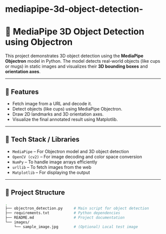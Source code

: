 # mediapipe-3d-object-detection-

# 🧠 MediaPipe 3D Object Detection using Objectron

This project demonstrates 3D object detection using the **MediaPipe Objectron** model in Python. The model detects real-world objects (like cups or mugs) in static images and visualizes their **3D bounding boxes** and **orientation axes**.

---

## 📌 Features

- Fetch image from a URL and decode it.
- Detect objects (like cups) using MediaPipe Objectron.
- Draw 2D landmarks and 3D orientation axes.
- Visualize the final annotated result using Matplotlib.

---

## 🔧 Tech Stack / Libraries

- `MediaPipe` – For Objectron model and 3D object detection
- `OpenCV (cv2)` – For image decoding and color space conversion
- `NumPy` – To handle image arrays efficiently
- `urllib` – To fetch images from the web
- `Matplotlib` – For displaying the output

---

## 📂 Project Structure

```bash
.
├── objectron_detection.py     # Main script for object detection
├── requirements.txt           # Python dependencies
├── README.md                  # Project documentation
└── images/
    └── sample_image.jpg       # (Optional) Local test image
